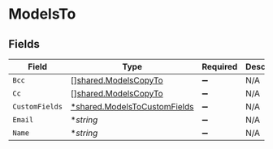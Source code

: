 # ModelsTo


## Fields

| Field                                                                              | Type                                                                               | Required                                                                           | Description                                                                        |
| ---------------------------------------------------------------------------------- | ---------------------------------------------------------------------------------- | ---------------------------------------------------------------------------------- | ---------------------------------------------------------------------------------- |
| `Bcc`                                                                              | [][shared.ModelsCopyTo](../../../pkg/models/shared/modelscopyto.md)                | :heavy_minus_sign:                                                                 | N/A                                                                                |
| `Cc`                                                                               | [][shared.ModelsCopyTo](../../../pkg/models/shared/modelscopyto.md)                | :heavy_minus_sign:                                                                 | N/A                                                                                |
| `CustomFields`                                                                     | [*shared.ModelsToCustomFields](../../../pkg/models/shared/modelstocustomfields.md) | :heavy_minus_sign:                                                                 | N/A                                                                                |
| `Email`                                                                            | **string*                                                                          | :heavy_minus_sign:                                                                 | N/A                                                                                |
| `Name`                                                                             | **string*                                                                          | :heavy_minus_sign:                                                                 | N/A                                                                                |